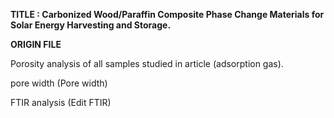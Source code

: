 **TITLE : Carbonized Wood/Paraffin Composite Phase Change Materials for Solar Energy Harvesting and Storage.**


**ORIGIN FILE**

Porosity analysis of all samples studied in article (adsorption gas).

pore width (Pore width)

FTIR analysis (Edit FTIR)

